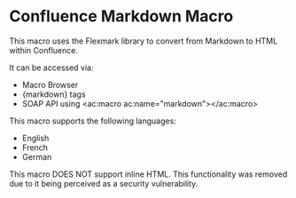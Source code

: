 Confluence Markdown Macro
========================

This macro uses the Flexmark library to convert from Markdown to HTML within Confluence.

It can be accessed via:

*   Macro Browser
*   {markdown} tags
*   SOAP API using <ac:macro ac:name="markdown"></ac:macro>

This macro supports the following languages:

*   English
*   French
*   German

This macro DOES NOT support inline HTML. This functionality was removed due to it being perceived as a security vulnerability.
